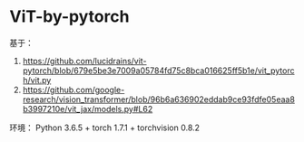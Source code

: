 # ViT-by-pytorch
基于：
  1. https://github.com/lucidrains/vit-pytorch/blob/679e5be3e7009a05784fd75c8bca016625ff5b1e/vit_pytorch/vit.py
  2. https://github.com/google-research/vision_transformer/blob/96b6a636902eddab9ce93fdfe05eaa8b3997210e/vit_jax/models.py#L62

环境：
  Python 3.6.5 + torch 1.7.1 + torchvision 0.8.2
